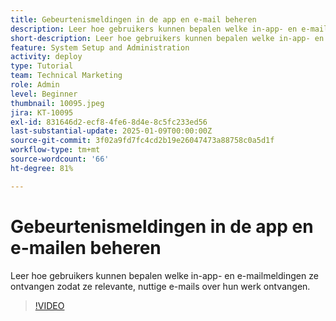 ```yaml
---
title: Gebeurtenismeldingen in de app en e-mail beheren
description: Leer hoe gebruikers kunnen bepalen welke in-app- en e-mailmeldingen ze ontvangen zodat ze relevante, nuttige e-mails over hun werk ontvangen.
short-description: Leer hoe gebruikers kunnen bepalen welke in-app- en e-mailberichten ze ontvangen.
feature: System Setup and Administration
activity: deploy
type: Tutorial
team: Technical Marketing
role: Admin
level: Beginner
thumbnail: 10095.jpeg
jira: KT-10095
exl-id: 831646d2-ecf8-4fe6-8d4e-8c5fc233ed56
last-substantial-update: 2025-01-09T00:00:00Z
source-git-commit: 3f02a9fd7fc4cd2b19e26047473a88758c0a5d1f
workflow-type: tm+mt
source-wordcount: '66'
ht-degree: 81%

---
```


# Gebeurtenismeldingen in de app en e-mailen beheren

Leer hoe gebruikers kunnen bepalen welke in-app- en e-mailmeldingen ze ontvangen zodat ze relevante, nuttige e-mails over hun werk ontvangen.

>[!VIDEO](https://video.tv.adobe.com/v/3442786/?quality=12&learn=on&enablevpops)

